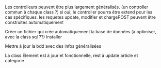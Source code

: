 Les controlleurs peuvent être plus largement généralisés. (un controller commun à chaque class ?)
si oui, le controller pourra être extend pour les cas spécifiques.
les requetes update, modifier et chargePOST peuvent être construites automatiquement

Créer un fichier qui crée automatiquement la base de données (à optimiser, avec la class sql ??)
Installer

Mettre à jour la bdd avec des infos généralisées

La class Element est à jour et fonctionnelle, rest à update article et categorie